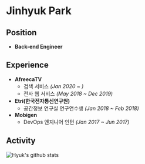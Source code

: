 # Jinhyuk Park

## Position
- **Back-end Engineer**


## Experience
- **AfreecaTV** 
    - 검색 서비스 *(Jan 2020 ~ )*
    - 전사 웹 서비스 *(May 2018 ~ Dec 2019)*
- **Etri(한국전자통신연구원)**
    - 공간정보 연구실 연구연수생 *(Jan 2018 ~ Feb 2018)*
- **Mobigen**
    - DevOps 엔지니어 인턴 *(Jan 2017 ~ Jun 2017)*


## Activity

![Hyuk's github stats](https://github-readme-stats.vercel.app/api?username=JinHyukParkk&show_icons=true&theme=merko)


